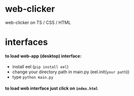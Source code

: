 # web-clicker
web-clicker on TS / CSS / HTML


# interfaces
#### to load web-app (desktop) interface:
 * install eel (`pip install eel`)
 * change your directory path in main.py (eel.init(`your path`))
 * type `python main.py`
#### to load web interface just click on `index.html`